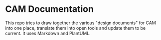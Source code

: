 # CAM Documentation

This repo tries to draw together the various "design documents" for
CAM into one place, translate them into open tools and update them to
be current. It uses Markdown and PlantUML.
